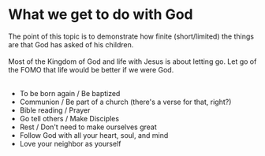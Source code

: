 # What we get to do with God
<Nav></Nav>

The point of this topic is to demonstrate how finite (short/limited) the things are that God has asked of his children.
<br><br>
Most of the Kingdom of God and life with Jesus is about letting go.  Let go of the FOMO that life would be better if we were God.
<br><br>
- To be born again / Be baptized
- Communion / Be part of a church (there's a verse for that, right?)
- Bible reading / Prayer
- Go tell others / Make Disciples
- Rest / Don't need to make ourselves great
- Follow God with all your heart, soul, and mind
- Love your neighbor as yourself

